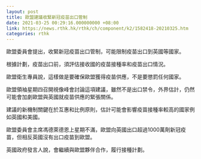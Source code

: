 ```yaml
---
layout: post
title: 歐盟建議收緊新冠疫苗出口管制
date: 2021-03-25 00:29:16.000000000 +08:00
link: https://news.rthk.hk/rthk/ch/component/k2/1582418-20210325.htm
categories: rthk
---
```


歐盟委員會提出，收緊新冠疫苗出口管制，可能限制疫苗出口到英國等國家。

根據計劃，疫苗出口前，須評估接收國的疫苗接種率和疫苗出口情況。

歐盟衛生專員說，這樣做是要確保歐盟獲得疫苗供應，不是要懲罰任何國家。

歐盟領袖星期四召開視像峰會討論這項建議，雖然不是出口禁令，外界估計，仍然可能會加劇歐盟與英國就疫苗供應的緊張關係。

建議的新機制關鍵在於互惠和比例原則，估計可能會影響疫苗接種率較高的國家例如英國和美國。

歐盟委員會主席馮德萊德恩上星期不滿，歐盟向英國出口超過1000萬劑新冠疫苗，但相反英國沒有出口疫苗到歐盟。

英國政府發言人說，會繼續與歐盟夥伴合作，履行接種計劃。
